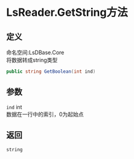 # LsReader.GetString方法
## 定义
命名空间:LsDBase.Core    
将数据转成string类型   
```C#
public string GetBoolean(int ind)
```
## 参数
`ind`  int    
数据在一行中的索引，0为起始点   
## 返回
`string`
